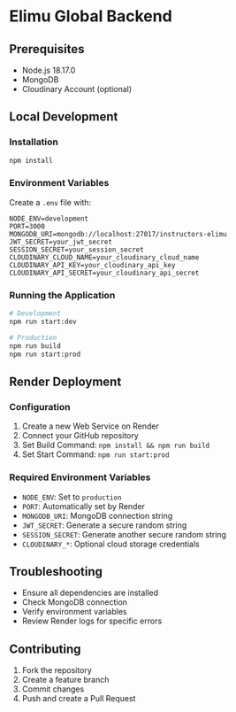 # Elimu Global Backend

## Prerequisites
- Node.js 18.17.0
- MongoDB
- Cloudinary Account (optional)

## Local Development

### Installation
```bash
npm install
```

### Environment Variables
Create a `.env` file with:
```
NODE_ENV=development
PORT=3000
MONGODB_URI=mongodb://localhost:27017/instructors-elimu
JWT_SECRET=your_jwt_secret
SESSION_SECRET=your_session_secret
CLOUDINARY_CLOUD_NAME=your_cloudinary_cloud_name
CLOUDINARY_API_KEY=your_cloudinary_api_key
CLOUDINARY_API_SECRET=your_cloudinary_api_secret
```

### Running the Application
```bash
# Development
npm run start:dev

# Production
npm run build
npm run start:prod
```

## Render Deployment

### Configuration
1. Create a new Web Service on Render
2. Connect your GitHub repository
3. Set Build Command: `npm install && npm run build`
4. Set Start Command: `npm run start:prod`

### Required Environment Variables
- `NODE_ENV`: Set to `production`
- `PORT`: Automatically set by Render
- `MONGODB_URI`: MongoDB connection string
- `JWT_SECRET`: Generate a secure random string
- `SESSION_SECRET`: Generate another secure random string
- `CLOUDINARY_*`: Optional cloud storage credentials

## Troubleshooting
- Ensure all dependencies are installed
- Check MongoDB connection
- Verify environment variables
- Review Render logs for specific errors

## Contributing
1. Fork the repository
2. Create a feature branch
3. Commit changes
4. Push and create a Pull Request
